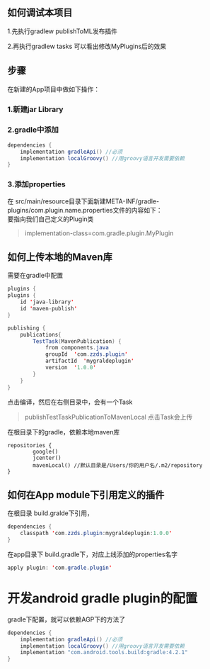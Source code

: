 ## 如何调试本项目

1.先执行gradlew publishToML发布插件

2.再执行gradlew tasks 可以看出修改MyPlugins后的效果



## 步骤

在新建的App项目中做如下操作：

### 1.新建jar  Library

### 2.gradle中添加

```java
dependencies {
    implementation gradleApi() //必须
    implementation localGroovy() //用groovy语言开发需要依赖
}
```

### 3.添加properties
在 src/main/resource目录下面新建META-INF/gradle-plugins/com.plugin.name.properties文件的内容如下：<br>
要指向我们自己定义的Plugin类<br>
> implementation-class=com.gradle.plugin.MyPlugin





## 如何上传本地的Maven库

需要在gradle中配置
```java
plugins {
plugins {
    id 'java-library'
    id 'maven-publish'
}

publishing {
    publications{
        TestTask(MavenPublication) {
            from components.java
            groupId  'com.zzds.plugin'
            artifactId  'mygraldeplugin'
            version  '1.0.0'
        }
    }
}
```
点击编译，然后在右侧目录中，会有一个Task
> publishTestTaskPublicationToMavenLocal
点击Task会上传

在根目录下的gradle，依赖本地maven库
```
repositories {
        google()
        jcenter()
        mavenLocal() //默认目录是/Users/你的用户名/.m2/repository
}
```


## 如何在App module下引用定义的插件

在根目录 build.gralde下引用，
```java
dependencies {
    classpath 'com.zzds.plugin:mygraldeplugin:1.0.0'
}
```

在app目录下 build.gradle下，对应上线添加的properties名字
```java
apply plugin: 'com.gradle.plugin'
```


# 开发android gradle plugin的配置

gradle下配置，就可以依赖AGP下的方法了
```java
dependencies {
    implementation gradleApi() //必须
    implementation localGroovy() //用groovy语言开发需要依赖
    implementation "com.android.tools.build:gradle:4.2.1"
}
```